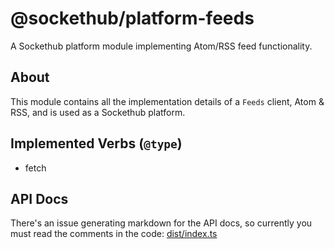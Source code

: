 # @sockethub/platform-feeds

A Sockethub platform module implementing Atom/RSS feed functionality.

## About

This module contains all the implementation details of a `Feeds` client, Atom & RSS, and is
used as a Sockethub platform.

## Implemented Verbs (`@type`)

* fetch

## API Docs

There's an issue generating markdown for the API docs, so currently you must read the comments in the code: [dist/index.ts](dist/index.ts)
